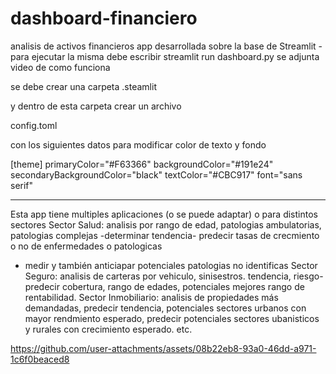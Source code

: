 # dashboard-financiero
analisis de activos financieros
app desarrollada sobre la base de Streamlit - 
para ejecutar la misma debe escribir streamlit run dashboard.py
se adjunta video de como funciona

se debe crear una carpeta 
.steamlit

y dentro de esta carpeta  crear  un archivo

config.toml

con  los siguientes datos para modificar color de texto y fondo

[theme]
primaryColor="#F63366"
backgroundColor="#191e24"
secondaryBackgroundColor="black"
textColor="#CBC917"
font="sans serif"

--------------------------------------------------------------------
Esta app tiene multiples aplicaciones (o se puede adaptar) o para distintos sectores
Sector Salud: analisis por rango de edad, patologias ambulatorias, patologias complejas 
-determinar tendencia- predecir tasas de crecmiento o no de enfermedades 
o patologicas 
- medir y también anticiapar potenciales patologias no identificas
Sector Seguro: analisis de carteras por vehiculo, sinisestros. tendencia, 
riesgo-predecir cobertura, rango de edades, potenciales mejores rango de rentabilidad. 
Sector Inmobiliario: analisis de propiedades más demandadas, predecir tendencia,
potenciales sectores urbanos con mayor rendmiento esperado, predecir
potenciales sectores ubanisticos y rurales con crecimiento esperado. etc.



https://github.com/user-attachments/assets/08b22eb8-93a0-46dd-a971-1c6f0beaced8






